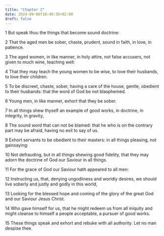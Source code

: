 ```yaml
---
title: "Chapter 2"
date: 2024-09-06T18:40:36+02:00
draft: false
---
```




1 But speak thou the things that become sound doctrine:

2 That the aged men be sober, chaste, prudent, sound in faith, in love, in patience.

3 The aged women, in like manner, in holy attire, not false accusers, not given to much wine, teaching well:

4 That they may teach the young women to be wise, to love their husbands, to love their children.

5 To be discreet, chaste, sober, having a care of the house, gentle, obedient to their husbands: that the word of God be not blasphemed.

6 Young men, in like manner, exhort that they be sober.

7 In all things shew thyself an example of good works, in doctrine, in integrity, in gravity,

8 The sound word that can not be blamed: that he who is on the contrary part may be afraid, having no evil to say of us.

9 Exhort servants to be obedient to their masters: in all things pleasing, not gainsaying:

10 Not defrauding, but in all things shewing good fidelity, that they may adorn the doctrine of God our Saviour in all things.

11 For the grace of God our Saviour hath appeared to all men:

12 Instructing us, that, denying ungodliness and worldly desires, we should live soberly and justly and godly in this world,

13 Looking for the blessed hope and coming of the glory of the great God and our Saviour Jesus Christ.

14 Who gave himself for us, that he might redeem us from all iniquity and might cleanse to himself a people acceptable, a pursuer of good works.

15 These things speak and exhort and rebuke with all authority. Let no man despise thee.

